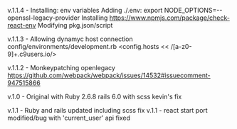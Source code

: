              
v.1.1.4 - Installing: env variables
            Adding ./.env: export NODE_OPTIONS=--openssl-legacy-provider
            Installing https://www.npmjs.com/package/check-react-env
            Modifying pkg.json/script 
        

v.1.1.3 - Allowing dynamyc host connection config/environments/development.rb <config.hosts << /[a-z0-9]+\.c9users\.io/> 

v.1.1.2 - Monkeypatching openlegacy https://github.com/webpack/webpack/issues/14532#issuecomment-947515866 

v.1.0   - Original with Ruby 2.6.8 rails 6.0 with scss kevin's fix 

v.1.1   - Ruby and rails updated including scss fix
v.1.1   - react start port modified/bug with 'current_user' api fixed

